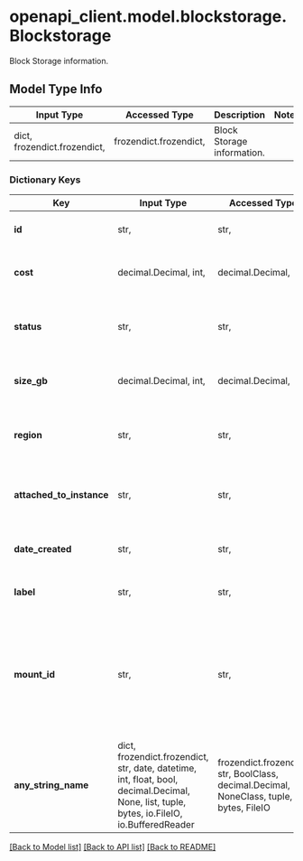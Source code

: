 # openapi_client.model.blockstorage.Blockstorage

Block Storage information.

## Model Type Info
Input Type | Accessed Type | Description | Notes
------------ | ------------- | ------------- | -------------
dict, frozendict.frozendict,  | frozendict.frozendict,  | Block Storage information. | 

### Dictionary Keys
Key | Input Type | Accessed Type | Description | Notes
------------ | ------------- | ------------- | ------------- | -------------
**id** | str,  | str,  | A unique ID for the Block Storage. | [optional] 
**cost** | decimal.Decimal, int,  | decimal.Decimal,  | The monthly cost of this Block Storage. | [optional] 
**status** | str,  | str,  | The current status of this Block Storage.  * active | [optional] 
**size_gb** | decimal.Decimal, int,  | decimal.Decimal,  | Size of the Block Storage in GB. | [optional] 
**region** | str,  | str,  | The [Region id](#operation/list-regions) where the Block Storage is located. | [optional] 
**attached_to_instance** | str,  | str,  | The [Instance id](#operation/list-instances) with this Block Storage attached. | [optional] 
**date_created** | str,  | str,  | The date this Block Storage was created. | [optional] 
**label** | str,  | str,  | The user-supplied label. | [optional] 
**mount_id** | str,  | str,  | An ID associated with the instance, when mounted the ID can be found in /dev/disk/by-id prefixed with virtio. | [optional] 
**any_string_name** | dict, frozendict.frozendict, str, date, datetime, int, float, bool, decimal.Decimal, None, list, tuple, bytes, io.FileIO, io.BufferedReader | frozendict.frozendict, str, BoolClass, decimal.Decimal, NoneClass, tuple, bytes, FileIO | any string name can be used but the value must be the correct type | [optional]

[[Back to Model list]](../../openapi-client/README.md#documentation-for-models) [[Back to API list]](../../openapi-client/README.md#documentation-for-api-endpoints) [[Back to README]](../../openapi-client/README.md)

